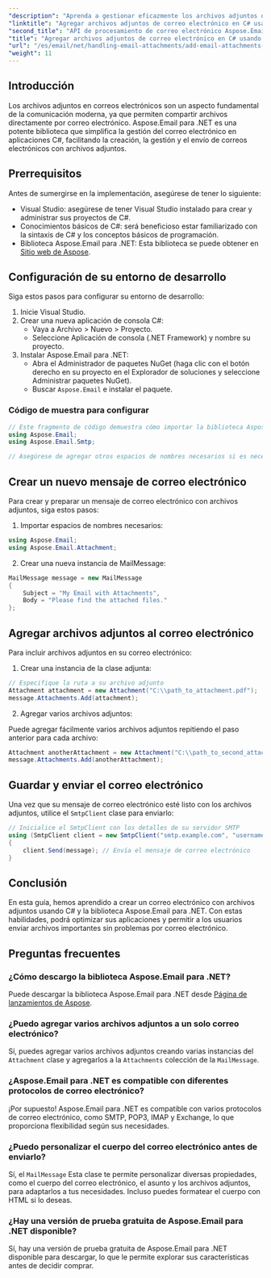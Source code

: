 ```yaml
---
"description": "Aprenda a gestionar eficazmente los archivos adjuntos de correo electrónico en aplicaciones de C# con la potente biblioteca Aspose.Email para .NET. Esta guía completa abarca el proceso de configuración y la creación de mensajes de correo electrónico."
"linktitle": "Agregar archivos adjuntos de correo electrónico en C# usando Aspose.Email para .NET"
"second_title": "API de procesamiento de correo electrónico Aspose.Email .NET"
"title": "Agregar archivos adjuntos de correo electrónico en C# usando Aspose.Email para .NET"
"url": "/es/email/net/handling-email-attachments/add-email-attachments-in-csharp/"
"weight": 11
---
```


## Introducción

Los archivos adjuntos en correos electrónicos son un aspecto fundamental de la comunicación moderna, ya que permiten compartir archivos directamente por correo electrónico. Aspose.Email para .NET es una potente biblioteca que simplifica la gestión del correo electrónico en aplicaciones C#, facilitando la creación, la gestión y el envío de correos electrónicos con archivos adjuntos.

## Prerrequisitos

Antes de sumergirse en la implementación, asegúrese de tener lo siguiente:

- Visual Studio: asegúrese de tener Visual Studio instalado para crear y administrar sus proyectos de C#.
- Conocimientos básicos de C#: será beneficioso estar familiarizado con la sintaxis de C# y los conceptos básicos de programación.
- Biblioteca Aspose.Email para .NET: Esta biblioteca se puede obtener en [Sitio web de Aspose](https://products.aspose.com/email/net).

## Configuración de su entorno de desarrollo

Siga estos pasos para configurar su entorno de desarrollo:

1. Inicie Visual Studio.
2. Crear una nueva aplicación de consola C#:
   - Vaya a Archivo > Nuevo > Proyecto.
   - Seleccione Aplicación de consola (.NET Framework) y nombre su proyecto.
3. Instalar Aspose.Email para .NET:
   - Abra el Administrador de paquetes NuGet (haga clic con el botón derecho en su proyecto en el Explorador de soluciones y seleccione Administrar paquetes NuGet).
   - Buscar `Aspose.Email` e instalar el paquete.

### Código de muestra para configurar

```csharp
// Este fragmento de código demuestra cómo importar la biblioteca Aspose.Email
using Aspose.Email;
using Aspose.Email.Smtp;

// Asegúrese de agregar otros espacios de nombres necesarios si es necesario.
```

## Crear un nuevo mensaje de correo electrónico

Para crear y preparar un mensaje de correo electrónico con archivos adjuntos, siga estos pasos:

1. Importar espacios de nombres necesarios:

```csharp
using Aspose.Email;
using Aspose.Email.Attachment;
```

2. Crear una nueva instancia de MailMessage:

```csharp
MailMessage message = new MailMessage
{
    Subject = "My Email with Attachments",
    Body = "Please find the attached files."
};
```

## Agregar archivos adjuntos al correo electrónico

Para incluir archivos adjuntos en su correo electrónico:

1. Crear una instancia de la clase adjunta:

```csharp
// Especifique la ruta a su archivo adjunto
Attachment attachment = new Attachment("C:\\path_to_attachment.pdf");
message.Attachments.Add(attachment);
```

2. Agregar varios archivos adjuntos:

Puede agregar fácilmente varios archivos adjuntos repitiendo el paso anterior para cada archivo:

```csharp
Attachment anotherAttachment = new Attachment("C:\\path_to_second_attachment.jpg");
message.Attachments.Add(anotherAttachment);
```

## Guardar y enviar el correo electrónico

Una vez que su mensaje de correo electrónico esté listo con los archivos adjuntos, utilice el `SmtpClient` clase para enviarlo:

```csharp
// Inicialice el SmtpClient con los detalles de su servidor SMTP
using (SmtpClient client = new SmtpClient("smtp.example.com", "username", "password"))
{
    client.Send(message); // Envía el mensaje de correo electrónico
}
```

## Conclusión

En esta guía, hemos aprendido a crear un correo electrónico con archivos adjuntos usando C# y la biblioteca Aspose.Email para .NET. Con estas habilidades, podrá optimizar sus aplicaciones y permitir a los usuarios enviar archivos importantes sin problemas por correo electrónico.

## Preguntas frecuentes

### ¿Cómo descargo la biblioteca Aspose.Email para .NET?

Puede descargar la biblioteca Aspose.Email para .NET desde [Página de lanzamientos de Aspose](https://releases.aspose.com/email/net/).

### ¿Puedo agregar varios archivos adjuntos a un solo correo electrónico?

Sí, puedes agregar varios archivos adjuntos creando varias instancias del `Attachment` clase y agregarlos a la `Attachments` colección de la `MailMessage`.

### ¿Aspose.Email para .NET es compatible con diferentes protocolos de correo electrónico?

¡Por supuesto! Aspose.Email para .NET es compatible con varios protocolos de correo electrónico, como SMTP, POP3, IMAP y Exchange, lo que proporciona flexibilidad según sus necesidades.

### ¿Puedo personalizar el cuerpo del correo electrónico antes de enviarlo?

Sí, el `MailMessage` Esta clase te permite personalizar diversas propiedades, como el cuerpo del correo electrónico, el asunto y los archivos adjuntos, para adaptarlos a tus necesidades. Incluso puedes formatear el cuerpo con HTML si lo deseas.

### ¿Hay una versión de prueba gratuita de Aspose.Email para .NET disponible?

Sí, hay una versión de prueba gratuita de Aspose.Email para .NET disponible para descargar, lo que le permite explorar sus características antes de decidir comprar.
